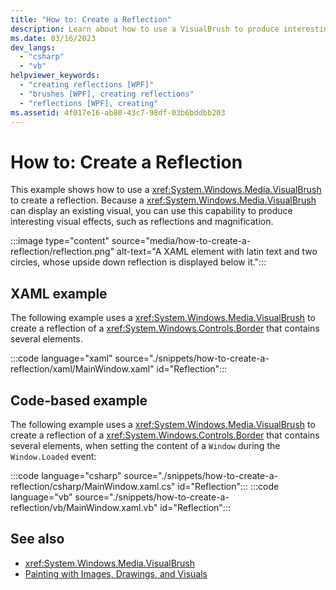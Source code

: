 ```yaml
---
title: "How to: Create a Reflection"
description: Learn about how to use a VisualBrush to produce interesting visual effects, such as reflections.
ms.date: 03/16/2023
dev_langs: 
  - "csharp"
  - "vb"
helpviewer_keywords: 
  - "creating reflections [WPF]"
  - "brushes [WPF], creating reflections"
  - "reflections [WPF], creating"
ms.assetid: 4f017e16-ab80-43c7-98df-03b6bddbb203
---
```

# How to: Create a Reflection

This example shows how to use a <xref:System.Windows.Media.VisualBrush> to create a reflection. Because a <xref:System.Windows.Media.VisualBrush> can display an existing visual, you can use this capability to produce interesting visual effects, such as reflections and magnification.

:::image type="content" source="media/how-to-create-a-reflection/reflection.png" alt-text="A XAML element with latin text and two circles, whose upside down reflection is displayed below it.":::

## XAML example

The following example uses a <xref:System.Windows.Media.VisualBrush> to create a reflection of a <xref:System.Windows.Controls.Border> that contains several elements.

:::code language="xaml" source="./snippets/how-to-create-a-reflection/xaml/MainWindow.xaml" id="Reflection":::

## Code-based example

The following example uses a <xref:System.Windows.Media.VisualBrush> to create a reflection of a <xref:System.Windows.Controls.Border> that contains several elements, when setting the content of a `Window` during the `Window.Loaded` event:

:::code language="csharp" source="./snippets/how-to-create-a-reflection/csharp/MainWindow.xaml.cs" id="Reflection":::
:::code language="vb" source="./snippets/how-to-create-a-reflection/vb/MainWindow.xaml.vb" id="Reflection":::

## See also

- <xref:System.Windows.Media.VisualBrush>
- [Painting with Images, Drawings, and Visuals](painting-with-images-drawings-and-visuals.md)
